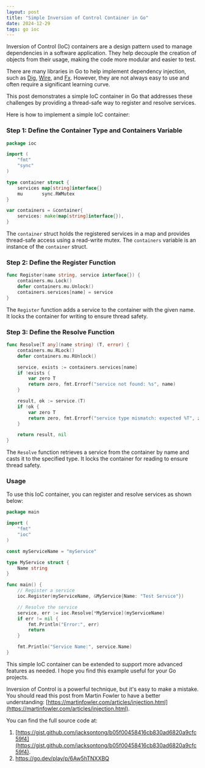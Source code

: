```yaml
---
layout: post
title: "Simple Inversion of Control Container in Go"
date: 2024-12-29
tags: go ioc
---
```


Inversion of Control (IoC) containers are a design pattern used to manage dependencies in a software application. They help decouple the creation of objects from their usage, making the code more modular and easier to test.

There are many libraries in Go to help implement dependency injection, such as [Dig](https://github.com/uber-go/dig), [Wire](https://github.com/google/wire), and [Fx](https://github.com/uber-go/fx). However, they are not always easy to use and often require a significant learning curve.

This post demonstrates a simple IoC container in Go that addresses these challenges by providing a thread-safe way to register and resolve services.

Here is how to implement a simple IoC container:

### Step 1: Define the Container Type and Containers Variable

```go
package ioc

import (
	"fmt"
	"sync"
)

type container struct {
	services map[string]interface{}
	mu       sync.RWMutex
}

var containers = &container{
	services: make(map[string]interface{}),
}
```

The `container` struct holds the registered services in a map and provides thread-safe access using a read-write mutex. The `containers` variable is an instance of the `container` struct.

### Step 2: Define the Register Function

```go
func Register(name string, service interface{}) {
	containers.mu.Lock()
	defer containers.mu.Unlock()
	containers.services[name] = service
}
```

The `Register` function adds a service to the container with the given name. It locks the container for writing to ensure thread safety.

### Step 3: Define the Resolve Function

```go
func Resolve[T any](name string) (T, error) {
	containers.mu.RLock()
	defer containers.mu.RUnlock()

	service, exists := containers.services[name]
	if !exists {
		var zero T
		return zero, fmt.Errorf("service not found: %s", name)
	}

	result, ok := service.(T)
	if !ok {
		var zero T
		return zero, fmt.Errorf("service type mismatch: expected %T", zero)
	}

	return result, nil
}
```

The `Resolve` function retrieves a service from the container by name and casts it to the specified type. It locks the container for reading to ensure thread safety.

### Usage

To use this IoC container, you can register and resolve services as shown below:

```go
package main

import (
	"fmt"
	"ioc"
)

const myServiceName = "myService"

type MyService struct {
	Name string
}

func main() {
	// Register a service
	ioc.Register(myServiceName, &MyService{Name: "Test Service"})

	// Resolve the service
	service, err := ioc.Resolve[*MyService](myServiceName)
	if err != nil {
		fmt.Println("Error:", err)
		return
	}

	fmt.Println("Service Name:", service.Name)
}
```

This simple IoC container can be extended to support more advanced features as needed. I hope you find this example useful for your Go projects.

Inversion of Control is a powerful technique, but it's easy to make a mistake. You should read this post from Martin Fowler to have a better understanding: [https://martinfowler.com/articles/injection.html](https://martinfowler.com/articles/injection.html).

You can find the full source code at:
1. [https://gist.github.com/jacksontong/b05f00458416cb830ad6820a9cfc59f4](https://gist.github.com/jacksontong/b05f00458416cb830ad6820a9cfc59f4).
2. https://go.dev/play/p/6Aw5hTNXXBQ
